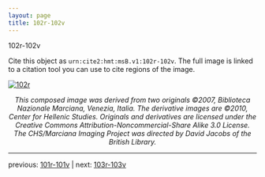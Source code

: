 ```yaml
---
layout: page
title: 102r-102v
---
```


102r-102v

Cite this object as `urn:cite2:hmt:msB.v1:102r-102v`. The full image is linked to a citation tool you can use to cite regions of the image.

[![102r](http://www.homermultitext.org/iipsrv?IIIF=/project/homer/pyramidal/deepzoom/hmt/vbbifolio/v1/vb_101v_102r.tif/full/800,/0/default.jpg)](http://www.homermultitext.org/ict2/?urn=urn:cite2:hmt:vbbifolio.v1:vb_101v_102r) 

<p style="text-align: center; font-style: italic;">This composed image was derived from two originals ©2007, Biblioteca Nazionale Marciana, Venezia, Italia. The derivative images are ©2010, Center for Hellenic Studies. Originals and derivatives are licensed under the Creative Commons Attribution-Noncommercial-Share Alike 3.0 License. The CHS/Marciana Imaging Project was directed by David Jacobs of the British Library.</p>

---

previous: [101r-101v](../101r-101v/) | next: [103r-103v](../103r-103v/)